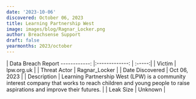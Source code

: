 ```yaml
---
date: '2023-10-06'
discovered: October 06, 2023
title: Learning Partnership West
image: images/blog/Ragnar_Locker.png
author: Breachsense Support
draft: false
yearmonths: 2023/october
---
```



| Data Breach Report
------------:     |:-------------:    | :-----:|
| Victim      | lpw.org.uk      | 
| Threat Actor      | Ragnar_Locker      | 
| Date Discovered      | Oct 06, 2023      | 
| Description      | Learning Partnership West (LPW) is a community interest company that works to reach children and young people to raise aspirations and improve their futures.      | 
| Leak Size      | Unknown      | 


